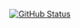 <p align="center">
<a href="https://github.com/marlonlom"><img alt="GitHub Status" src="https://github-readme-stats.vercel.app/api?username=marlonlom&hide=contribs&show_icons=true&include_all_commits=true&count_private=true"/></a>
</p>

<!--
**marlonlom/marlonlom** is a ✨ _special_ ✨ repository because its `README.md` (this file) appears on your GitHub profile.

Here are some ideas to get you started:

- 🔭 I’m currently working on ...
- 🌱 I’m currently learning ...
- 👯 I’m looking to collaborate on ...
- 🤔 I’m looking for help with ...
- 💬 Ask me about ...
- 📫 How to reach me: ...
- 😄 Pronouns: ...
- ⚡ Fun fact: ...
-->
